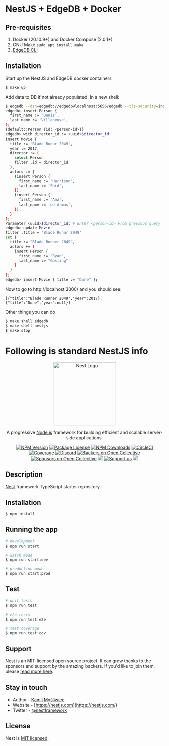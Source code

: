 # NestJS + EdgeDB + Docker

## Pre-requisites
1. Docker (20.10.9+) and Docker Compose (2.0.1+)
2. GNU Make `sudo apt install make`
3. [EdgeDB CLI](https://www.edgedb.com/install#linux-debianubuntults)

## Installation

Start up the NestJS and EdgeDB docker containers
```bash
$ make up
```

Add data to DB if not already populated. In a new shell:
```bash
$ edgedb --dsn=edgedb://edgedb@localhost:5656/edgedb --tls-security=insecure
edgedb> insert Person {
  first_name := 'Denis',
  last_name := 'Villeneuve',
};
{default::Person {id: <person-id>}}
edgedb> with director_id := <uuid>$director_id
insert Movie {
  title := 'Blade Runnr 2049',
  year := 2017,
  director := (
    select Person
    filter .id = director_id
  ),
  actors := {
    (insert Person {
      first_name := 'Harrison',
      last_name := 'Ford',
    }),
    (insert Person {
      first_name := 'Ana',
      last_name := 'de Armas',
    }),
  }
};
Parameter <uuid>$director_id: # Enter <person-id> From previous query
edgedb> update Movie
filter .title = 'Blade Runnr 2049'
set {
  title := "Blade Runner 2049",
  actors += (
    insert Person {
      first_name := "Ryan",
      last_name := "Gosling"
    }
  )
};
edgedb> insert Movie { title := "Dune" };
```
Now to go to http://localhost:3000/ and you should see:

```
[{"title":"Blade Runner 2049","year":2017},{"title":"Dune","year":null}]
```

Other things you can do
```bash
$ make shell edgedb
$ make shell nestjs
$ make stop
```

# Following is standard NestJS info

<p align="center">
  <a href="http://nestjs.com/" target="blank"><img src="https://nestjs.com/img/logo-small.svg" width="200" alt="Nest Logo" /></a>
</p>

[circleci-image]: https://img.shields.io/circleci/build/github/nestjs/nest/master?token=abc123def456
[circleci-url]: https://circleci.com/gh/nestjs/nest

  <p align="center">A progressive <a href="http://nodejs.org" target="_blank">Node.js</a> framework for building efficient and scalable server-side applications.</p>
    <p align="center">
<a href="https://www.npmjs.com/~nestjscore" target="_blank"><img src="https://img.shields.io/npm/v/@nestjs/core.svg" alt="NPM Version" /></a>
<a href="https://www.npmjs.com/~nestjscore" target="_blank"><img src="https://img.shields.io/npm/l/@nestjs/core.svg" alt="Package License" /></a>
<a href="https://www.npmjs.com/~nestjscore" target="_blank"><img src="https://img.shields.io/npm/dm/@nestjs/common.svg" alt="NPM Downloads" /></a>
<a href="https://circleci.com/gh/nestjs/nest" target="_blank"><img src="https://img.shields.io/circleci/build/github/nestjs/nest/master" alt="CircleCI" /></a>
<a href="https://coveralls.io/github/nestjs/nest?branch=master" target="_blank"><img src="https://coveralls.io/repos/github/nestjs/nest/badge.svg?branch=master#9" alt="Coverage" /></a>
<a href="https://discord.gg/G7Qnnhy" target="_blank"><img src="https://img.shields.io/badge/discord-online-brightgreen.svg" alt="Discord"/></a>
<a href="https://opencollective.com/nest#backer" target="_blank"><img src="https://opencollective.com/nest/backers/badge.svg" alt="Backers on Open Collective" /></a>
<a href="https://opencollective.com/nest#sponsor" target="_blank"><img src="https://opencollective.com/nest/sponsors/badge.svg" alt="Sponsors on Open Collective" /></a>
  <a href="https://paypal.me/kamilmysliwiec" target="_blank"><img src="https://img.shields.io/badge/Donate-PayPal-ff3f59.svg"/></a>
    <a href="https://opencollective.com/nest#sponsor"  target="_blank"><img src="https://img.shields.io/badge/Support%20us-Open%20Collective-41B883.svg" alt="Support us"></a>
  <a href="https://twitter.com/nestframework" target="_blank"><img src="https://img.shields.io/twitter/follow/nestframework.svg?style=social&label=Follow"></a>
</p>
  <!--[![Backers on Open Collective](https://opencollective.com/nest/backers/badge.svg)](https://opencollective.com/nest#backer)
  [![Sponsors on Open Collective](https://opencollective.com/nest/sponsors/badge.svg)](https://opencollective.com/nest#sponsor)-->

## Description

[Nest](https://github.com/nestjs/nest) framework TypeScript starter repository.

## Installation

```bash
$ npm install
```

## Running the app

```bash
# development
$ npm run start

# watch mode
$ npm run start:dev

# production mode
$ npm run start:prod
```

## Test

```bash
# unit tests
$ npm run test

# e2e tests
$ npm run test:e2e

# test coverage
$ npm run test:cov
```

## Support

Nest is an MIT-licensed open source project. It can grow thanks to the sponsors and support by the amazing backers. If you'd like to join them, please [read more here](https://docs.nestjs.com/support).

## Stay in touch

- Author - [Kamil Myśliwiec](https://kamilmysliwiec.com)
- Website - [https://nestjs.com](https://nestjs.com/)
- Twitter - [@nestframework](https://twitter.com/nestframework)

## License

Nest is [MIT licensed](LICENSE).
